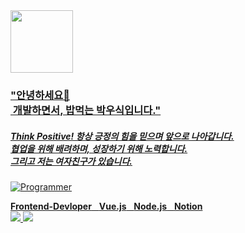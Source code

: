 <a href="https://www.youtube.com/watch?v=w9DfC2BHGPA" target="_blank">
<img src="https://www.google.com/images/branding/googlelogo/1x/googlelogo_color_272x92dp.png" width="100px">

<div align="left">

<h3>"안녕하세요👋<br>
&nbsp;개발하면서, 밥먹는 박우식입니다."</h3>

<h5>Think Positive! 항상 긍정의 힘을 믿으며 앞으로 나아갑니다.<br>
협업을 위해 배려하며, 성장하기 위해 노력합니다.<br>
그리고 저는 여자친구가 있습니다.</h5>

![Programmer](https://example.com/path/to/programmer-image.png)

**Frontend-Devloper** &nbsp; **Vue.js** &nbsp; **Node.js** &nbsp; **Notion**<br>
<img src = "https://img.shields.io/badge/Slack-4A154B?style=for-the-badge&logo=slack&logoColor=white">&nbsp;<img src = "https://img.shields.io/badge/Jira-0052CC?style=for-the-badge&logo=Jira&logoColor=white">
</div>
